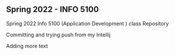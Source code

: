 ## Spring 2022 - INFO 5100
Spring 2022 Info 5100 (Application Development ) class Repository

Committing and trying push from  my Intellij

Adding more text
